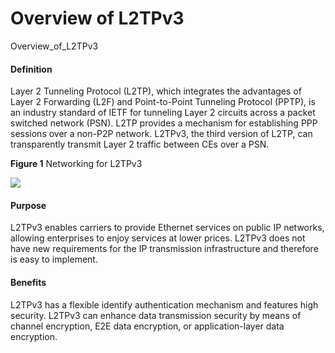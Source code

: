 Overview of L2TPv3
==================

Overview_of_L2TPv3

#### Definition

Layer 2 Tunneling Protocol (L2TP), which integrates the advantages of Layer 2 Forwarding (L2F) and Point-to-Point Tunneling Protocol (PPTP), is an industry standard of IETF for tunneling Layer 2 circuits across a packet switched network (PSN). L2TP provides a mechanism for establishing PPP sessions over a non-P2P network. L2TPv3, the third version of L2TP, can transparently transmit Layer 2 traffic between CEs over a PSN.

**Figure 1** Networking for L2TPv3
  
![](images/fig_feature_image_0005827611.png)

#### Purpose

L2TPv3 enables carriers to provide Ethernet services on public IP networks, allowing enterprises to enjoy services at lower prices. L2TPv3 does not have new requirements for the IP transmission infrastructure and therefore is easy to implement.


#### Benefits

L2TPv3 has a flexible identify authentication mechanism and features high security. L2TPv3 can enhance data transmission security by means of channel encryption, E2E data encryption, or application-layer data encryption.